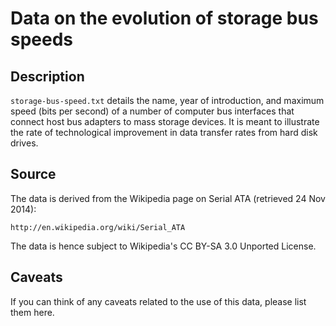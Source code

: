 Data on the evolution of storage bus speeds
===========================================

Description
-----------
`storage-bus-speed.txt` details the name, year of introduction, and maximum speed (bits per second) of a number of computer bus interfaces that connect host bus adapters to mass storage devices.  It is meant to illustrate the rate of technological improvement in data transfer rates from hard disk drives.

Source
------
The data is derived from the Wikipedia page on Serial ATA (retrieved 24 Nov 2014):

    http://en.wikipedia.org/wiki/Serial_ATA

The data is hence subject to Wikipedia's CC BY-SA 3.0 Unported License.

Caveats
-------
If you can think of any caveats related to the use of this data, please list them here.

